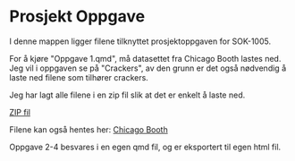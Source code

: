 
# Prosjekt Oppgave

I denne mappen ligger filene tilknyttet prosjektoppgaven for SOK-1005. 

For å kjøre "Oppgave 1.qmd", må datasettet fra Chicago Booth lastes ned. Jeg vil i oppgaven se på "Crackers", av den grunn er det også nødvendig å laste ned filene som tilhører crackers.

Jeg har lagt alle filene i en zip fil slik at det er enkelt å laste ned.

 [ZIP fil](https://universitetetitromso-my.sharepoint.com/:u:/r/personal/jpe143_uit_no/Documents/data.zip?csf=1&web=1&e=whmY3a)

Filene kan også hentes her:
[Chicago Booth](https://www.chicagobooth.edu/research/kilts/datasets/dominicks)

Oppgave 2-4 besvares i en egen qmd fil, og er eksportert til egen html fil.
